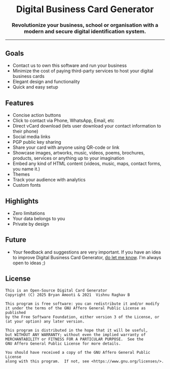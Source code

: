 
<h1 align="center"> Digital Business Card Generator</h1>
<!-- <h3 align="center">Your Website Can Host Your Digital Business Cards for FREE!</h3> -->
<h3 align="center">Revolutionize your business, school or organisation with a modern and secure digital identification system.</h3>

---

## Goals

- Contact us to own this software and run your business
- Minimize the cost of paying third-party services to host your digital business cards
- Elegant design and functionality
- Quick and easy setup

## Features

- Concise action buttons
- Click to contact via Phone, WhatsApp, Email, etc
- Direct vCard download (lets user download your contact information to their phone)
- Social media links
- PGP public key sharing
- Share your card with anyone using QR-code or link
- Showcase images, artworks, music, videos, poems, brochures, products, services or anything up to your imagination
- Embed any kind of HTML content (videos, music, maps, contact forms, you name it.)
- Themes
- Track your audience with analytics
- Custom fonts

## Highlights

- Zero limitations
- Your data belongs to you
- Private by design

## Future

- Your feedback and suggestions are very important. If you have an idea to improve Digital Business Card Generator, [do let me know](#having-issues-suggestions-and-feedback). I'm always open to ideas ;)

## License

```
This is an Open-Source Digital Card Generator
Copyright (C) 2025 Bryan Amooti & 2021  Vishnu Raghav B

This program is free software: you can redistribute it and/or modify
it under the terms of the GNU Affero General Public License as published
by the Free Software Foundation, either version 3 of the License, or
(at your option) any later version.

This program is distributed in the hope that it will be useful,
but WITHOUT ANY WARRANTY; without even the implied warranty of
MERCHANTABILITY or FITNESS FOR A PARTICULAR PURPOSE.  See the
GNU Affero General Public License for more details.

You should have received a copy of the GNU Affero General Public License
along with this program.  If not, see <https://www.gnu.org/licenses/>.

```


